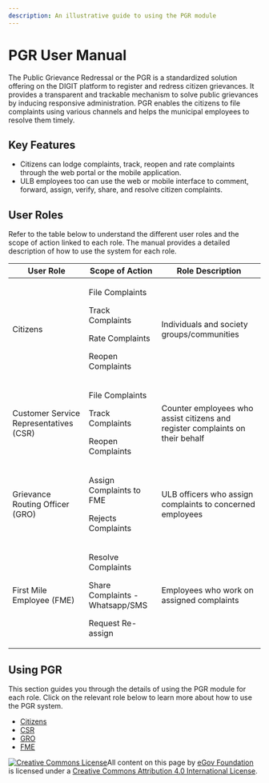 ```yaml
---
description: An illustrative guide to using the PGR module
---
```


# PGR User Manual

The Public Grievance Redressal or the PGR is a standardized solution offering on the DIGIT platform to register and redress citizen grievances. It provides a transparent and trackable mechanism to solve public grievances by inducing responsive administration. PGR enables the citizens to file complaints using various channels and helps the municipal employees to resolve them timely.

## Key Features

* Citizens can lodge complaints, track, reopen and rate complaints through the web portal or the mobile application.
* ULB employees too can use the web or mobile interface to comment, forward, assign, verify, share, and resolve citizen complaints.

## User Roles

Refer to the table below to understand the different user roles and the scope of action linked to each role. The manual provides a detailed description of how to use the system for each role.

| User Role                              | Scope of Action                                                                                 | Role Description                                                              |
| -------------------------------------- | ----------------------------------------------------------------------------------------------- | ----------------------------------------------------------------------------- |
| Citizens                               | <p>File Complaints</p><p>Track Complaints</p><p>Rate Complaints</p><p>Reopen Complaints<br></p> | Individuals and society groups/communities                                    |
| Customer Service Representatives (CSR) | <p>File Complaints</p><p>Track Complaints</p><p>Reopen Complaints<br></p>                       | Counter employees who assist citizens and register complaints on their behalf |
| Grievance Routing Officer (GRO)        | <p>Assign Complaints to FME</p><p>Rejects Complaints<br></p>                                    | ULB officers who assign complaints to concerned employees                     |
| First Mile Employee (FME)              | <p>Resolve Complaints</p><p>Share Complaints - Whatsapp/SMS</p><p>Request Re-assign<br></p>     | Employees who work on assigned complaints                                     |

## Using PGR

This section guides you through the details of using the PGR module for each role. Click on the relevant role below to learn more about how to use the PGR system.

* [Citizens](citizen-user-manual.md)
* [CSR](employee-user-manual.md)
* [GRO](employee-user-manual.md#gro)
* [FME](employee-user-manual.md#fme)

[![Creative Commons License](https://i.creativecommons.org/l/by/4.0/80x15.png)](http://creativecommons.org/licenses/by/4.0/)All content on this page by [eGov Foundation ](https://egov.org.in/)is licensed under a [Creative Commons Attribution 4.0 International License](http://creativecommons.org/licenses/by/4.0/).
